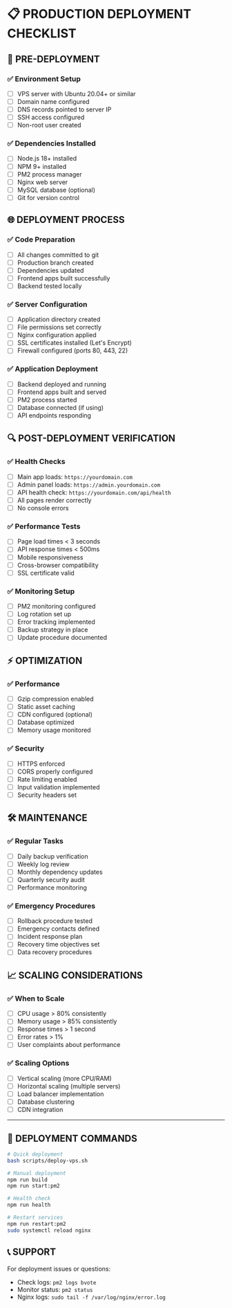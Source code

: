# 📋 PRODUCTION DEPLOYMENT CHECKLIST

## 🚀 **PRE-DEPLOYMENT**

### ✅ **Environment Setup**
- [ ] VPS server with Ubuntu 20.04+ or similar
- [ ] Domain name configured
- [ ] DNS records pointed to server IP
- [ ] SSH access configured
- [ ] Non-root user created

### ✅ **Dependencies Installed**
- [ ] Node.js 18+ installed
- [ ] NPM 9+ installed
- [ ] PM2 process manager
- [ ] Nginx web server
- [ ] MySQL database (optional)
- [ ] Git for version control

## 🌐 **DEPLOYMENT PROCESS**

### ✅ **Code Preparation**
- [ ] All changes committed to git
- [ ] Production branch created
- [ ] Dependencies updated
- [ ] Frontend apps built successfully
- [ ] Backend tested locally

### ✅ **Server Configuration**
- [ ] Application directory created
- [ ] File permissions set correctly
- [ ] Nginx configuration applied
- [ ] SSL certificates installed (Let's Encrypt)
- [ ] Firewall configured (ports 80, 443, 22)

### ✅ **Application Deployment**
- [ ] Backend deployed and running
- [ ] Frontend apps built and served
- [ ] PM2 process started
- [ ] Database connected (if using)
- [ ] API endpoints responding

## 🔍 **POST-DEPLOYMENT VERIFICATION**

### ✅ **Health Checks**
- [ ] Main app loads: `https://yourdomain.com`
- [ ] Admin panel loads: `https://admin.yourdomain.com`
- [ ] API health check: `https://yourdomain.com/api/health`
- [ ] All pages render correctly
- [ ] No console errors

### ✅ **Performance Tests**
- [ ] Page load times < 3 seconds
- [ ] API response times < 500ms
- [ ] Mobile responsiveness
- [ ] Cross-browser compatibility
- [ ] SSL certificate valid

### ✅ **Monitoring Setup**
- [ ] PM2 monitoring configured
- [ ] Log rotation set up
- [ ] Error tracking implemented
- [ ] Backup strategy in place
- [ ] Update procedure documented

## ⚡ **OPTIMIZATION**

### ✅ **Performance**
- [ ] Gzip compression enabled
- [ ] Static asset caching
- [ ] CDN configured (optional)
- [ ] Database optimized
- [ ] Memory usage monitored

### ✅ **Security**
- [ ] HTTPS enforced
- [ ] CORS properly configured
- [ ] Rate limiting enabled
- [ ] Input validation implemented
- [ ] Security headers set

## 🛠️ **MAINTENANCE**

### ✅ **Regular Tasks**
- [ ] Daily backup verification
- [ ] Weekly log review
- [ ] Monthly dependency updates
- [ ] Quarterly security audit
- [ ] Performance monitoring

### ✅ **Emergency Procedures**
- [ ] Rollback procedure tested
- [ ] Emergency contacts defined
- [ ] Incident response plan
- [ ] Recovery time objectives set
- [ ] Data recovery procedures

## 📈 **SCALING CONSIDERATIONS**

### ✅ **When to Scale**
- [ ] CPU usage > 80% consistently
- [ ] Memory usage > 85% consistently
- [ ] Response times > 1 second
- [ ] Error rates > 1%
- [ ] User complaints about performance

### ✅ **Scaling Options**
- [ ] Vertical scaling (more CPU/RAM)
- [ ] Horizontal scaling (multiple servers)
- [ ] Load balancer implementation
- [ ] Database clustering
- [ ] CDN integration

---

## 🎯 **DEPLOYMENT COMMANDS**

```bash
# Quick deployment
bash scripts/deploy-vps.sh

# Manual deployment
npm run build
npm run start:pm2

# Health check
npm run health

# Restart services
npm run restart:pm2
sudo systemctl reload nginx
```

## 📞 **SUPPORT**

For deployment issues or questions:
- Check logs: `pm2 logs bvote`
- Monitor status: `pm2 status`
- Nginx logs: `sudo tail -f /var/log/nginx/error.log`
